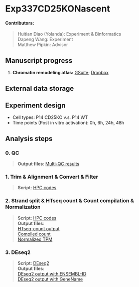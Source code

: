 # Exp337CD25KONascent

#### Contributors: <br/>
> Huitian Diao (Yolanda): Experiment & Binformatics <br/>
> Dapeng Wang: Experiment <br/>
> Matthew Pipkin: Advisor

## Manuscript progress
1. **Chromatin remodeling atlas:** [GSuite](https://drive.google.com/drive/folders/1lQkHaRpWIaQ0S_ir95EF-ODGVYXxwww4?usp=sharing); [Dropbox](https://www.dropbox.com/sh/lrswxf2msgenqcj/AADE3R-FuQcxOk59wkrtzQ5Ja?dl=0)

## External data storage <br/>

## Experiment design <br/>
- Cell types: P14 CD25KO v.s. P14 WT
- Time points (Post in vitro activation): 0h, 6h, 24h, 48h

## Analysis steps <br/>
### 0. QC <br/> 
>__Output files__: [Multi-QC results](0_QC/multiqc_report.html)

### 1. Trim & Alignment & Convert & Filter
>__Script__: [HPC codes](codes)

### 2. Strand split & HTseq count & Count compilation & Normalization
>__Script__: [HPC codes](codes)  <br/>
__Output files__: <br/>
[HTseq-count output](2_count/1_dupr_count_new/) <br/>
[Compiled count](2_count/2_compiled_csv/) <br/>
[Normalized TPM](2_count/3_tpm/)

### 3. DEseq2 
>__Script__: [DEseq2](codes_locol/2_2_DEseq2.R)  <br/>
__Output files__: <br/>
[DEseq2 output with ENSEMBL-ID](3_DE-seq/DEseq2_out/0_original/)  <br/>
[DEseq2 output with GeneName](3_DE-seq/DEseq2_out/0.1_original_GN/)





